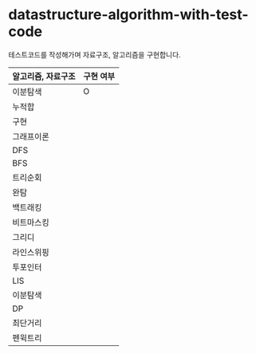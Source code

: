 # datastructure-algorithm-with-test-code
테스트코드를 작성해가며 자료구조, 알고리즘을 구현합니다. 


| 알고리즘, 자료구조 | 구현 여부 |
| ------------------ | --------- |
| 이분탐색           | O         |
| 누적합             |           |
| 구현               |           |
| 그래프이론         |           |
| DFS                |           |
| BFS                |           |
| 트리순회           |           |
| 완탐               |           |
| 백트래킹           |           |
| 비트마스킹         |           |
| 그리디             |           |
| 라인스위핑         |           |
| 투포인터           |           |
| LIS                |           |
| 이분탐색           |           |
| DP                 |           |
| 최단거리           |           |
| 펜윅트리                   |           |
